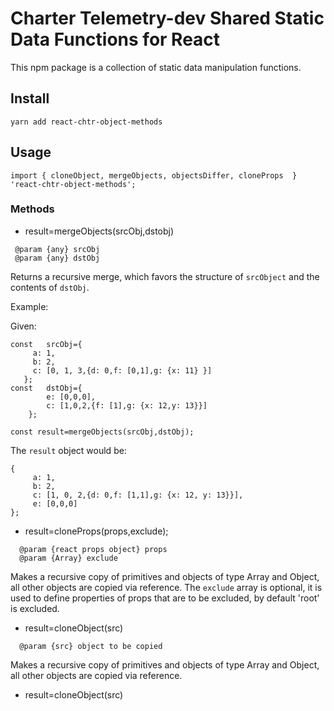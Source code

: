 # Charter Telemetry-dev Shared Static Data Functions for React

This npm package is a collection of static data manipulation functions.

## Install

```
yarn add react-chtr-object-methods

```

## Usage

```
import { cloneObject, mergeObjects, objectsDiffer, cloneProps  } 'react-chtr-object-methods';
```

### Methods

* result=mergeObjects(srcObj,dstobj)

```
 @param {any} srcObj
 @param {any} dstObj
````

Returns a recursive merge, which favors the structure of ```srcObject``` and the contents of ```dstObj```.
 
Example:
 
Given:

```
const   srcObj={
     a: 1,
     b: 2,
     c: [0, 1, 3,{d: 0,f: [0,1],g: {x: 11} }]
   };
const   dstObj={
        e: [0,0,0],
        c: [1,0,2,{f: [1],g: {x: 12,y: 13}}]
    };

const result=mergeObjects(srcObj,dstObj);
```

The ```result``` object would be:

 ```
{
      a: 1,
      b: 2,
      c: [1, 0, 2,{d: 0,f: [1,1],g: {x: 12, y: 13}}],
      e: [0,0,0]
};
```
* result=cloneProps(props,exclude);

```
  @param {react props object} props
  @param {Array} exclude 
````

Makes a recursive copy of primitives and objects of type Array and Object, all other objects are copied via reference.  The ```exclude``` array is optional, it is used to define properties of props that are to be excluded, by default 'root' is excluded.

* result=cloneObject(src)

```
  @param {src} object to be copied
````

Makes a recursive copy of primitives and objects of type Array and Object, all other objects are copied via reference. 

* result=cloneObject(src)